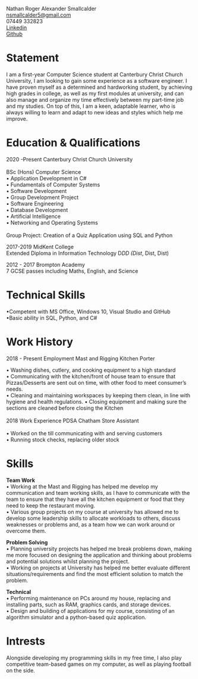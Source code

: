 Nathan Roger Alexander Smallcalder <br>
nsmallcalder5@gmail.com <br>
07449 332823 <br>
[Linkedin](https://www.linkedin.com/in/nathan-smallcalder-b83673209/)<br>
[Github](https://github.com/NathanSmallcalder)



# Statement
I am a first-year Computer Science student at Canterbury Christ Church University, I am looking to gain some experience as a software engineer. I have proven myself as a determined and hardworking student, by achieving high grades in college, as well as my first modules at university, and can also manage and organize my time effectively between my part-time job and my studies. On top of this, I am a keen, adaptable learner, who is always willing to learn and adapt to new ideas and styles which help me improve.

# Education & Qualifications
2020 -Present Canterbury Christ Church University  <br>  					          
BSc (Hons) Computer Science <br>
•	Application Development in C# <br>
•	Fundamentals of Computer Systems <br>
•	Software Development <br>
•	Group Development Project <br>
•	Software Engineering  <br>
•	Database Development  <br>
•	Artificial Intelligence <br>
•	Networking and Operating Systems <br>
 <br>
Group Project: Creation of a Quiz Application using SQL and Python 

2017-2019	MidKent College <br>
Extended Diploma in Information Technology D*DD (Dist*, Dist, Dist)

2012 - 2017	Brompton Academy <br>
7 GCSE passes including Maths, English, and Science

# Technical Skills 

•Competent with MS Office, Windows 10, Visual Studio and GitHub <br>
•Basic ability in SQL, Python, and C# 

# Work History

2018 - Present   Employment 		Mast and Rigging 			Kitchen Porter

•	Washing dishes, cutlery, and cooking equipment to a high standard<br>
•	Communicating with the kitchen/front of house team to ensure that Pizzas/Desserts are sent out on time, with other food to meet consumer’s needs.<br>
•	Cleaning and maintaining workspaces by keeping them clean, in line with hygiene and health regulations.
•	Closing equipment and making sure the sections are cleaned before closing the Kitchen<br>
<br>
2018	Work Experience 		PDSA Chatham			Store Assistant	<br>		
•	Worked on the till communicating with and serving customers <br>
•	Running stock checks, replacing older stock<br>


# Skills
<b>Team Work</b>	 <br> 
•	Working at the Mast and Rigging has helped me develop my communication and team working skills, as I have to communicate with the team to ensure that they have all the kitchen equipment or food that they need to keep the restaurant moving.<br>
•	Various group projects on my course at university has allowed me to develop some leadership skills to allocate workloads to others, discuss weaknesses or                        problems and, as a team how we can work around or overcome them.<br>

<b>Problem Solving</b> <br>
•	Planning university projects has helped me break problems down, making me more focused on designing the application and thinking about problems and potential solutions whilst planning the project.<br>
•	Working on projects at University has helped me better evaluate different situations/requirements and find the most efficient solution to match the problem.<br>

<b>Technical</b> <br>
•	Performing maintenance on PCs around my house, replacing and installing parts, such as RAM, graphics cards, and storage devices.<br>
•	Design and building of applications for my course, consisting of an algorithm simulator and a python-based quiz application.<br>


# Intrests

Alongside developing my programming skills in my free time, I also play competitive team-based games on my computer, as well as playing football on the side.
